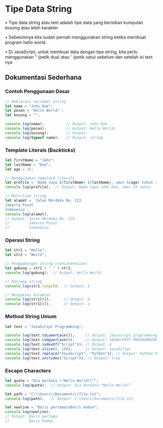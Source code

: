# Tipe Data String

• Tipe data string atau text adalah tipe data yang berisikan kumpulan kosong atau lebih karakter

• Sebelumnya kita sudah pernah menggunakan string ketika membuat program hello world.

• Di JavaScript, untuk membuat data dengan tipe string, kita perlu menggunakan " (petik dua) atau ' (petik satu) sebelum dan setelah isi text nya

## Dokumentasi Sederhana

### Contoh Penggunaan Dasar

```javascript
// Deklarasi variabel string
let nama = "John Doe";
let pesan = 'Hello World!';
let kosong = "";

console.log(nama);          // Output: John Doe
console.log(pesan);         // Output: Hello World!
console.log(kosong);        // Output: 
console.log(typeof nama);   // Output: string
```

### Template Literals (Backticks)

```javascript
let firstName = "John";
let lastName = "Doe";
let age = 25;

// Menggunakan template literals
let profile = `Nama saya ${firstName} ${lastName}, umur ${age} tahun`;
console.log(profile);  // Output: Nama saya John Doe, umur 25 tahun

// Multiline string
let alamat = `Jalan Merdeka No. 123
Jakarta Pusat
Indonesia`;
console.log(alamat);
// Output: Jalan Merdeka No. 123
//         Jakarta Pusat
//         Indonesia
```

### Operasi String

```javascript
let str1 = "Hello";
let str2 = "World";

// Penggabungan string (concatenation)
let gabung = str1 + " " + str2;
console.log(gabung);  // Output: Hello World

// Panjang string
console.log(str1.length);  // Output: 5

// Mengakses karakter
console.log(str1[0]);      // Output: H
console.log(str1[4]);      // Output: o
```

### Method String Umum

```javascript
let text = "JavaScript Programming";

console.log(text.toLowerCase());     // Output: javascript programming
console.log(text.toUpperCase());     // Output: JAVASCRIPT PROGRAMMING
console.log(text.indexOf("Script")); // Output: 4
console.log(text.slice(0, 10));      // Output: JavaScript
console.log(text.replace("JavaScript", "Python")); // Output: Python Programming
console.log(text.includes("Script")); // Output: true
```

### Escape Characters

```javascript
let quote = "Dia berkata \"Hello World!\"";
console.log(quote);  // Output: Dia berkata "Hello World!"

let path = "C:\\Users\\Documents\\file.txt";
console.log(path);   // Output: C:\Users\Documents\file.txt

let newline = "Baris pertama\nBaris kedua";
console.log(newline);
// Output: Baris pertama
//         Baris kedua
```
